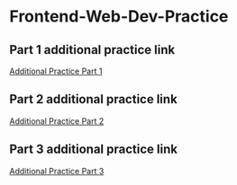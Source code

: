 # Frontend-Web-Dev-Practice

## Part 1 additional practice link

[Additional Practice Part 1](https://docs.google.com/document/d/1ss_XPmTsZPmPm5cJ3jkW9DNfFrFhbvCmSnBlmWDbJ-M/edit#heading=h.6kvylad374c)

## Part 2 additional practice link

[Additional Practice Part 2](https://docs.google.com/document/d/1wSZmBKJSKNqMfuULk0kbbj0GQOI2aUzIF0a6V73JQEg/edit#heading=h.6kvylad374c)

## Part 3 additional practice link

[Additional Practice Part 3](https://docs.google.com/document/d/1rul_CGqbw4J2aO6MT1H-nUV-GroSOsCZBzDKleyE3ts/edit#heading=h.6kvylad374c)